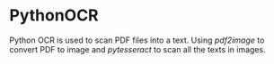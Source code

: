 # PythonOCR
Python OCR is used to scan PDF files into a text. Using *pdf2image* to convert PDF to image and *pytesseract* to scan all the texts in images.